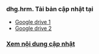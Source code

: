 ### dhg.hrm. Tải bản cập nhật tại

-  [Google drive 1](https://drive.google.com/drive/u/0/folders/1RbeOCD7xo4ykxMIYoWIIFpa4CGyEFK0H)
-  [Google drive 2](https://drive.google.com/drive/u/0/folders/1P5fwwDAB3mwOiLydvbRMZgbuBoY-FN5t)

### [Xem nội dung cập nhật](https://github.com/oth-dhghospital/dhg.hrm/commits/main)
